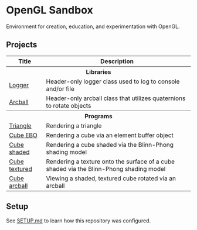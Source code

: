 # OpenGL Sandbox

Environment for creation, education, and experimentation with OpenGL.

## Projects

<table>
	<tr>
		<th>Title</th>
		<th>Description</th>
	</tr>
	<tr>
		<th colspan=2>Libraries</th>
	</tr>
	<tr>
		<td><a href="./include/opengl-sandbox/logger.h">Logger</a></td>
		<td>Header-only logger class used to log to console and/or file</td>
	</tr>
	<tr>
		<td><a href="./include/opengl-sandbox/arcball.h">Arcball</a></td>
		<td>Header-only arcball class that utilizes quaternions to rotate objects</td>
	</tr>
	<tr>
		<th colspan=2>Programs</th>
	</tr>
	<tr>
		<td><a href="./src/triangle">Triangle</a></td>
		<td>Rendering a triangle</td>
	</tr>
	<tr>
		<td><a href="./src/cube_ebo">Cube EBO</a></td>
		<td>Rendering a cube via an element buffer object</td>
	</tr>
	<tr>
		<td><a href="./src/cube_shaded">Cube shaded</a></td>
		<td>Rendering a cube shaded via the Blinn-Phong shading model</td>
	</tr>
	<tr>
		<td><a href="./src/cube_textured">Cube textured</a></td>
		<td>Rendering a texture onto the surface of a cube shaded via the Blinn-Phong shading model</td>
	</tr>
	<tr>
		<td><a href="./src/cube_arcball">Cube arcball</a></td>
		<td>Viewing a shaded, textured cube rotated via an arcball</td>
	</tr>
</table>

## Setup

See [SETUP.md](./SETUP.md) to learn how this repository was configured.
